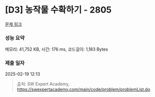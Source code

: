 # [D3] 농작물 수확하기 - 2805 

[문제 링크](https://swexpertacademy.com/main/code/problem/problemDetail.do?contestProbId=AV7GLXqKAWYDFAXB) 

### 성능 요약

메모리: 41,752 KB, 시간: 176 ms, 코드길이: 1,183 Bytes

### 제출 일자

2025-02-19 12:13



> 출처: SW Expert Academy, https://swexpertacademy.com/main/code/problem/problemList.do